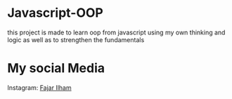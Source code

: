 # Javascript-OOP
this project is made to learn oop from javascript using my own thinking and logic as well as to strengthen the fundamentals

# My social Media 

Instagram:
<a href="https://www.instagram.com/fajar.ilhaam/">Fajar Ilham</a>



